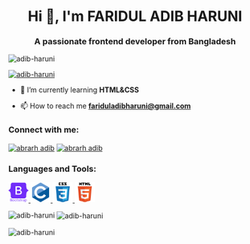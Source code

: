 <h1 align="center">Hi 👋, I'm FARIDUL ADIB HARUNI</h1>
<h3 align="center">A passionate frontend developer from Bangladesh</h3>

<p align="left"> <img src="https://komarev.com/ghpvc/?username=adib-haruni&label=Profile%20views&color=0e75b6&style=flat" alt="adib-haruni" /> </p>

<p align="left"> <a href="https://github.com/ryo-ma/github-profile-trophy"><img src="https://github-profile-trophy.vercel.app/?username=adib-haruni" alt="adib-haruni" /></a> </p>

- 🌱 I’m currently learning **HTML&CSS**

- 📫 How to reach me **fariduladibharuni@gmail.com**

<h3 align="left">Connect with me:</h3>
<p align="left">
<a href="https://fb.com/abrarh adib" target="blank"><img align="center" src="https://raw.githubusercontent.com/rahuldkjain/github-profile-readme-generator/master/src/images/icons/Social/facebook.svg" alt="abrarh adib" height="30" width="40" /></a>
<a href="https://instagram.com/abrarh adib" target="blank"><img align="center" src="https://raw.githubusercontent.com/rahuldkjain/github-profile-readme-generator/master/src/images/icons/Social/instagram.svg" alt="abrarh adib" height="30" width="40" /></a>
</p>

<h3 align="left">Languages and Tools:</h3>
<p align="left"> <a href="https://getbootstrap.com" target="_blank" rel="noreferrer"> <img src="https://raw.githubusercontent.com/devicons/devicon/master/icons/bootstrap/bootstrap-plain-wordmark.svg" alt="bootstrap" width="40" height="40"/> </a> <a href="https://www.cprogramming.com/" target="_blank" rel="noreferrer"> <img src="https://raw.githubusercontent.com/devicons/devicon/master/icons/c/c-original.svg" alt="c" width="40" height="40"/> </a> <a href="https://www.w3schools.com/css/" target="_blank" rel="noreferrer"> <img src="https://raw.githubusercontent.com/devicons/devicon/master/icons/css3/css3-original-wordmark.svg" alt="css3" width="40" height="40"/> </a> <a href="https://www.w3.org/html/" target="_blank" rel="noreferrer"> <img src="https://raw.githubusercontent.com/devicons/devicon/master/icons/html5/html5-original-wordmark.svg" alt="html5" width="40" height="40"/> </a> </p>

<p><img align="left" src="https://github-readme-stats.vercel.app/api/top-langs?username=adib-haruni&show_icons=true&locale=en&layout=compact" alt="adib-haruni" /></p>

<p>&nbsp;<img align="center" src="https://github-readme-stats.vercel.app/api?username=adib-haruni&show_icons=true&locale=en" alt="adib-haruni" /></p>

<p><img align="center" src="https://github-readme-streak-stats.herokuapp.com/?user=adib-haruni&" alt="adib-haruni" /></p>
